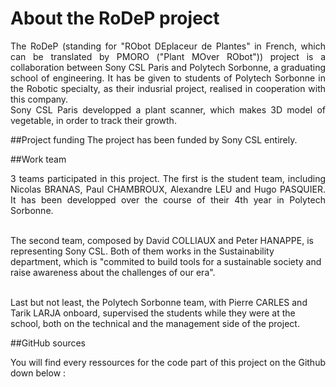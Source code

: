 # About the RoDeP project

<p align = justify> The RoDeP (standing for "RObot DEplaceur de Plantes" in French, which can be translated by PMORO ("Plant MOver RObot")) project is a collaboration between Sony CSL Paris and Polytech Sorbonne, a graduating school of engineering. It has be given to students of Polytech Sorbonne in the Robotic specialty, as their indusrial project, realised in cooperation with this company. <br/>
Sony CSL Paris developped a plant scanner, which makes 3D model of vegetable, in order to track their growth.
<br/> </p>

##Project funding
The project has been funded by Sony CSL entirely.


##Work team
<p align = justify>3 teams participated in this project. The first is the student team, including Nicolas BRANAS, Paul CHAMBROUX, Alexandre LEU and Hugo PASQUIER. It has been developped over the course of their 4th year in Polytech Sorbonne. <br/> <br/>

The second team, composed by David COLLIAUX and Peter HANAPPE, is representing Sony CSL. Both of them works in the Sustainability department, which is "commited to build tools for a sustainable society and raise awareness about the challenges of our era". <br/><br/>

Last but not least, the Polytech Sorbonne team, with Pierre CARLES and Tarik LARJA onboard, supervised the students while they were at the school, both on the technical and the management side of the project.
<br/> </p>
##GitHub sources
<p align = justify>
You will find every ressources for the code part of this project on the Github down below : </br>

<br/> </p>
